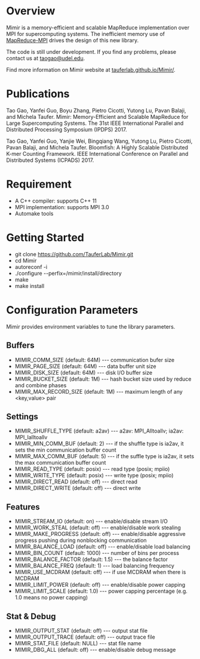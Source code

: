 # Overview
Mimir is a memory-efficient and scalable MapReduce implementation over MPI for 
supercomputing systems. The inefficient memory use of 
[MapReduce-MPI](http://mapreduce.sandia.gov/) drives the design of this new 
library.

The code is still under development. If you find any problems, please contact us
at taogao@udel.edu.

Find more information on Mimir website at
[tauferlab.github.io/Mimir/](https://tauferlab.github.io/Mimir/).

# Publications
Tao Gao, Yanfei Guo, Boyu Zhang, Pietro Cicotti, Yutong Lu, Pavan Balaji, and
Michela Taufer. Mimir: Memory-Efficient and Scalable MapReduce for Large
Supercomputing Systems. The 31st IEEE International Parallel and Distributed
Processing Symposium (IPDPS) 2017.

Tao Gao, Yanfei Guo, Yanjie Wei, Bingqiang Wang, Yutong Lu, Pietro Cicotti,
Pavan Balaji, and Michela Taufer. Bloomfish: A Highly Scalable Distributed K-mer
Counting Framework. IEEE International Conference on Parallel and Distributed
Systems (ICPADS) 2017.

# Requirement
* A C++ compiler: supports C++ 11
* MPI implementation: supports MPI 3.0
* Automake tools

# Getting Started
* git clone https://github.com/TauferLab/Mimir.git
* cd Mimir
* autoreconf -i
* ./configure --perfix=/mimir/install/directory
* make
* make install

# Configuration Parameters
Mimir provides environment variables to tune the library parameters.

## Buffers
* MIMIR_COMM_SIZE (default: 64M) --- communication bufer size
* MIMIR_PAGE_SIZE (default: 64M) --- data buffer unit size
* MIMIR_DISK_SIZE (default: 64M) --- disk I/O buffer size
* MIMIR_BUCKET_SIZE (default: 1M) --- hash bucket size used by reduce and
combine phases
* MIMIR_MAX_RECORD_SIZE (default: 1M) --- maximum length of any
<key,value> pair

## Settings
* MIMIR_SHUFFLE_TYPE (default: a2av) --- a2av: MPI_Alltoallv; ia2av:
MPI_Ialltoallv
* MIMIR_MIN_COMM_BUF (default: 2) --- if the shuffle type is ia2av, it sets
the min communication buffer count
* MIMIR_MAX_COMM_BUF (default: 5) --- if the suffle type is ia2av, it sets
the max communication buffer count
* MIMIR_READ_TYPE (default: posix) --- read type (posix; mpiio)
* MIMIR_WRITE_TYPE (default: posix) --- write type (posix; mpiio)
* MIMIR_DIRECT_READ (default: off) --- direct read
* MIMIR_DIRECT_WRITE (default: off) --- direct write

## Features
* MIMIR_STREAM_IO (default: on) --- enable/disable stream I/O
* MIMIR_WORK_STEAL (default: off) --- enable/disable work stealing
* MIMIR_MAKE_PROGRESS (default: off) --- enable/disable aggressive
progress pushing during nonblocking communication
* MIMIR_BALANCE_LOAD (default: off) --- enable/disable load balancing
* MIMIR_BIN_COUNT (default: 1000) --- number of bins per process
* MIMIR_BALANCE_FACTOR (default: 1.5) --- the balance factor
* MIMIR_BALANCE_FREQ (default: 1) --- load balancing frequency
* MIMIR_USE_MCDRAM (default: off) --- if use MCDRAM when there is MCDRAM
* MIMIR_LIMIT_POWER (default: off) --- enable/disable power capping
* MIMIR_LIMIT_SCALE (default: 1.0) --- power capping percentage (e.g. 1.0 means no power capping)

## Stat & Debug
* MIMIR_OUTPUT_STAT (default: off) --- output stat file
* MIMIR_OUTPUT_TRACE (default: off) --- output trace file
* MIMIR_STAT_FILE (default: NULL) --- stat file name
* MIMIR_DBG_ALL (default: off) --- enable/disable debug message
